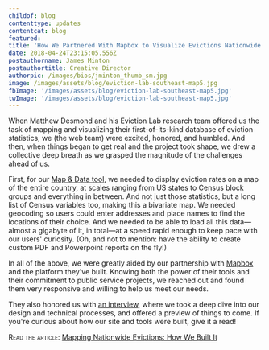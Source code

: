```yaml
---
childof: blog
contenttype: updates
contentcat: blog
featured: 
title: 'How We Partnered With Mapbox to Visualize Evictions Nationwide'
date: 2018-04-24T23:15:05.556Z
postauthorname: James Minton
postauthortitle: Creative Director
authorpic: /images/bios/jminton_thumb_sm.jpg
image: /images/assets/blog/eviction-lab-southeast-map5.jpg
fbImage: '/images/assets/blog/eviction-lab-southeast-map5.jpg'
twImage: '/images/assets/blog/eviction-lab-southeast-map5.jpg'
---
```

When Matthew Desmond and his Eviction Lab research team offered us the task of mapping and visualizing their first-of-its-kind database of eviction statistics, we (the web team) were excited, honored, and humbled. And then, when things began to get real and the project took shape, we drew a collective deep breath as we grasped the magnitude of the challenges ahead of us.

First, for our <a href="/map" target="_blank">Map & Data tool</a>, we needed to display eviction rates on a map of the entire country, at scales ranging from US states to Census block groups and everything in between. And not just those statistics, but a long list of Census variables too, making this a bivariate map. We needed geocoding so users could enter addresses and place names to find the locations of their choice. And we needed to be able to load all this data—almost a gigabyte of it, in total—at a speed rapid enough to keep pace with our users' curiosity. (Oh, and not to mention: have the ability to create custom PDF and Powerpoint reports on the fly!)

In all of the above, we were greatly aided by our partnership with <a href="https://www.mapbox.com/" target="_blank">Mapbox</a> and the platform they've built. Knowing both the power of their tools and their commitment to public service projects, we reached out and found them very responsive and willing to help us meet our needs. 

They also honored us with <a href="https://blog.mapbox.com/eviction-lab-map-617edfced73b" target="_blank">an interview</a>, where we took a deep dive into our design and technical processes, and offered a preview of things to come. If you're curious about how our site and tools were built, give it a read!

<span class="smallcaps">Read the article:</span> <a class="ak-bold" href="https://blog.mapbox.com/eviction-lab-map-617edfced73b" target="_blank">Mapping Nationwide Evictions: How We Built It</a>













